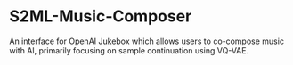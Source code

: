 # S2ML-Music-Composer
An interface for OpenAI Jukebox which allows users to co-compose music with AI, primarily focusing on sample continuation using VQ-VAE.
